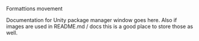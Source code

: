 Formattions movement

Documentation for Unity package manager window goes here.
Also if images are used in README.md / docs this is a good place to store those as well.


